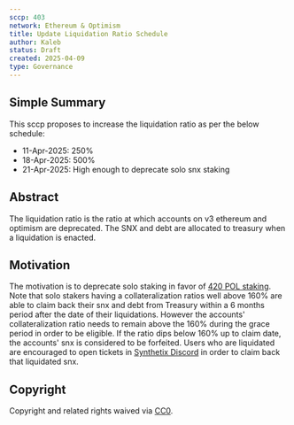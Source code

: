 ```yaml
---
sccp: 403
network: Ethereum & Optimism
title: Update Liquidation Ratio Schedule
author: Kaleb
status: Draft
created: 2025-04-09
type: Governance
---
```


## Simple Summary

This sccp proposes to increase the liquidation ratio as per the below schedule:
- 11-Apr-2025: 250%
- 18-Apr-2025: 500%
- 21-Apr-2025: High enough to deprecate solo snx staking

## Abstract

The liquidation ratio is the ratio at which accounts on v3 ethereum and optimism are deprecated. The SNX and debt are allocated to treasury when a liquidation is enacted.

## Motivation

The motivation is to deprecate solo staking in favor of  [420 POL staking](https://sips.synthetix.io/sips/sip-420). Note that solo stakers having a collateralization ratios well above 160% are able to claim back their snx and debt from Treasury within a 6 months period after the date of their liquidations. However the accounts' collateralization ratio needs to remain above the 160% during the grace period in order to be eligible. If the ratio dips below 160% up to claim date, the accounts' snx is considered to be forfeited.
Users who are liquidated are encouraged to open tickets in [Synthetix Discord](https://discord.gg/HSgeHuVs) in order to claim back that liquidated snx.

## Copyright

Copyright and related rights waived via [CC0](https://creativecommons.org/publicdomain/zero/1.0/).
